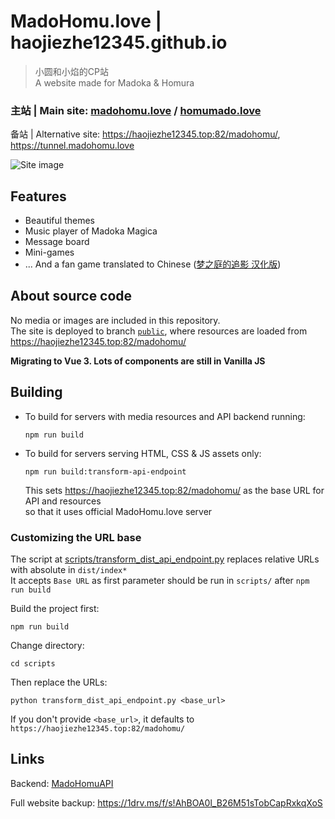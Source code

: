 # MadoHomu.love | haojiezhe12345.github.io

> 小圆和小焰的CP站  
> A website made for Madoka & Homura

### 主站 | Main site: [madohomu.love](http://madohomu.love) / [homumado.love](http://homumado.love)

备站 | Alternative site: https://haojiezhe12345.top:82/madohomu/, https://tunnel.madohomu.love

![Site image](https://github.com/user-attachments/assets/f24c7612-b6d1-4a8f-ac23-72e0d97a069d)

## Features

- Beautiful themes
- Music player of Madoka Magica
- Message board
- Mini-games
- ... And a fan game translated to Chinese ([梦之庭的追影 汉化版](https://github.com/haojiezhe12345/YumeniwaTranslate))

## About source code

No media or images are included in this repository.  
The site is deployed to branch [`public`](https://github.com/haojiezhe12345/haojiezhe12345.github.io/tree/public),
where resources are loaded from https://haojiezhe12345.top:82/madohomu/

**Migrating to Vue 3. Lots of components are still in Vanilla JS**

## Building

- To build for servers with media resources and API backend running:
  ```
  npm run build
  ```

- To build for servers serving HTML, CSS & JS assets only:
  ```
  npm run build:transform-api-endpoint
  ```  
  This sets https://haojiezhe12345.top:82/madohomu/ as the base URL for API and resources  
  so that it uses official MadoHomu.love server

### Customizing the URL base

The script at [scripts/transform_dist_api_endpoint.py](scripts/transform_dist_api_endpoint.py) replaces relative URLs with absolute in `dist/index*`  
It accepts `Base URL` as first parameter should be run in `scripts/` after `npm run build`

Build the project first:
```
npm run build
```

Change directory:
```
cd scripts
```

Then replace the URLs:
```
python transform_dist_api_endpoint.py <base_url>
```
If you don't provide `<base_url>`, it defaults to `https://haojiezhe12345.top:82/madohomu/`


## Links

Backend: [MadoHomuAPI](https://github.com/haojiezhe12345/MadoHomuAPI)

Full website backup: https://1drv.ms/f/s!AhBOA0l_B26M51sTobCapRxkqXoS
